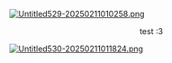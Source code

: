 [![Untitled529-20250211010258.png](https://i.postimg.cc/fLDSMBB0/Untitled529-20250211010258.png)](https://postimg.cc/sBHgc9FV)




<p align="center">test :3</p>



[![Untitled530-20250211011824.png](https://i.postimg.cc/P56dCKXw/Untitled530-20250211011824.png)](https://postimg.cc/68GkSrGW)
